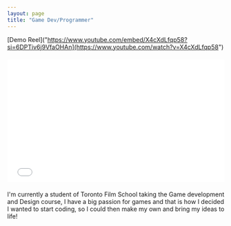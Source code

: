 ```yaml
---
layout: page
title: "Game Dev/Programmer"
---
```

[Demo Reel]("https://www.youtube.com/embed/X4cXdLfqp58?si=6DPTiv6j9VfaOHAn](https://www.youtube.com/watch?v=X4cXdLfqp58")

<div style="position: relative; margin: 1.5em 0; padding-bottom: 56.25%;">
  <iframe style="position: absolute;" src="{{ [include.url](https://www.youtube.com/embed/X4cXdLfqp58?si=6DPTiv6j9VfaOHAn](https://www.youtube.com/watch?v=X4cXdLfqp58) }}" width="100%" height="100%" frameborder="0" allowfullscreen></iframe>
</div>

I'm currently a student of Toronto Film School taking the Game development and Design course, 
I have a big passion for games and that is how I decided I wanted to start coding, so I could then make my own and bring my ideas to life!
